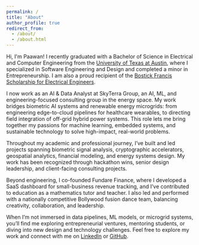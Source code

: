 ```yaml
---
permalink: /
title: "About"
author_profile: true
redirect_from: 
  - /about/
  - /about.html
---
```


Hi, I'm Paawan! I recently graduated with a Bachelor of Science in Electrical and Computer Engineering from the [University of Texas at Austin](https://utexas.edu), where I specialized in Software Engineering and Design and completed a minor in Entrepreneurship. I am also a proud recipient of the [Bostick Francis Scholarship for Electrical Engineers](https://www.statesman.com/obituaries/p0157680).

I now work as an AI & Data Analyst at SkyTerra Group, an AI, ML, and engineering-focused consulting group in the energy space. My work bridges biometric AI systems and renewable energy microgrids: from engineering edge-to-cloud pipelines for healthcare wearables, to directing field integration of off-grid hybrid power systems. This role lets me bring together my passions for machine learning, embedded systems, and sustainable technology to solve high-impact, real-world problems.

Throughout my academic and professional journey, I’ve built and led projects spanning biometric signal analysis, cryptographic accelerators, geospatial analytics, financial modeling, and energy systems design. My work has been recognized through hackathon wins, senior design leadership, and client-facing consulting projects.

Beyond engineering, I co-founded Fundare Finance, where I developed a SaaS dashboard for small-business revenue tracking, and I’ve contributed to education as a mathematics tutor and teacher. I also led and performed with a nationally competitive Bollywood fusion dance team, balancing creativity, collaboration, and leadership.

When I’m not immersed in data pipelines, ML models, or microgrid systems, you’ll find me exploring entrepreneurial ventures, mentoring students, or diving into new design and technology challenges. Feel free to explore my work and connect with me on [LinkedIn](https://linkedin.com/in/paawan-desai) or [GitHub](https://github.com/paawandesai).
